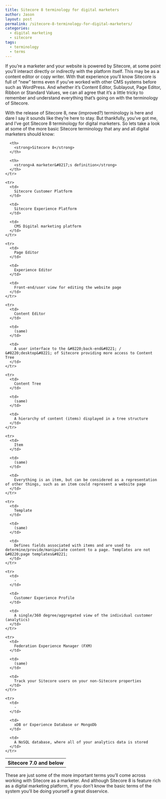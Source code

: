 ```yaml
---
title: Sitecore 8 terminology for digital marketers
author: Jason
layout: post
permalink: /sitecore-8-terminology-for-digital-marketers/
categories:
  - digital marketing
  - sitecore
tags:
  - terminology
  - terms
---
```

If you&#8217;re a marketer and your website is powered by Sitecore, at some point you&#8217;ll interact directly or indirectly with the platform itself. This may be as a content editor or copy writer. With that experience you&#8217;ll know Sitecore is full of &#8220;new&#8221; terms even if you&#8217;ve worked with other CMS systems before such as WordPress. And whether it&#8217;s Content Editor, Sublayout, Page Editor, Ribbon or Standard Values, we can all agree that it&#8217;s a little tricky to remember and understand everything that&#8217;s going on with the terminology of Sitecore.

With the release of Sitecore 8, new (improved?) terminology is here and dare I say it sounds like they&#8217;re here to stay. But thankfully, you&#8217;ve got me, and I&#8217;ve got Sitecore 8 terminology for digital marketers. So lets take a look at some of the more basic Sitecore terminology that any and all digital marketers should know:  
<!--more-->

<div class="su-table">
  <table>
    <tr>
      <th>
        <strong>Sitecore 7.0 and below</strong>
      </th>
      
      <th>
        <strong>Sitecore 8</strong>
      </th>
      
      <th>
        <strong>A marketer&#8217;s definition</strong>
      </th>
    </tr>
    
    <tr>
      <td>
        Sitecore Customer Platform
      </td>
      
      <td>
        Sitecore Experience Platform
      </td>
      
      <td>
        CMS Digital marketing platform
      </td>
    </tr>
    
    <tr>
      <td>
        Page Editor
      </td>
      
      <td>
        Experience Editor
      </td>
      
      <td>
        Front-end/user view for editing the website page
      </td>
    </tr>
    
    <tr>
      <td>
        Content Editor
      </td>
      
      <td>
        (same)
      </td>
      
      <td>
        A user interface to the &#8220;back-end&#8221; / &#8220;desktop&#8221; of Sitecore providing more access to Content Tree
      </td>
    </tr>
    
    <tr>
      <td>
        Content Tree
      </td>
      
      <td>
        (same)
      </td>
      
      <td>
        A hierarchy of content (items) displayed in a tree structure
      </td>
    </tr>
    
    <tr>
      <td>
        Item
      </td>
      
      <td>
        (same)
      </td>
      
      <td>
        Everything is an item, but can be considered as a representation of other things, such as an item could represent a website page
      </td>
    </tr>
    
    <tr>
      <td>
        Template
      </td>
      
      <td>
        (same)
      </td>
      
      <td>
        Defines fields associated with items and are used to determine/provide/manipulate content to a page. Templates are not &#8220;page templates&#8221;
      </td>
    </tr>
    
    <tr>
      <td>
        -
      </td>
      
      <td>
        Customer Experience Profile
      </td>
      
      <td>
        A single/360 degree/aggregated view of the individual customer (analytics)
      </td>
    </tr>
    
    <tr>
      <td>
        Federation Experience Manager (FXM)
      </td>
      
      <td>
        (same)
      </td>
      
      <td>
        Track your Sitecore users on your non-Sitecore properties
      </td>
    </tr>
    
    <tr>
      <td>
        -
      </td>
      
      <td>
        xDB or Experience Database or MongoDb
      </td>
      
      <td>
        A NoSQL database, where all of your analytics data is stored
      </td>
    </tr>
  </table>
</div>

These are just some of the more important terms you&#8217;ll come across working with Sitecore as a marketer. And although Sitecore 8 is feature rich as a digital marketing platform, if you don&#8217;t know the basic terms of the system you&#8217;ll be doing yourself a great disservice.